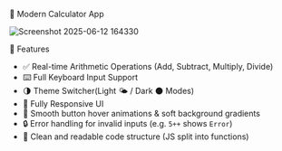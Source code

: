 🧮 Modern Calculator App

![Screenshot 2025-06-12 164330](https://github.com/user-attachments/assets/f2797686-6461-4891-b603-a6b4bcab7b98)


🚀 Features

- ✅ Real-time Arithmetic Operations (Add, Subtract, Multiply, Divide)
- ⌨️ Full Keyboard Input Support
- 🌗 Theme Switcher(Light 🌤️ / Dark 🌑 Modes)
- 📱 Fully Responsive UI
- 🎨 Smooth button hover animations & soft background gradients
- 🔒 Error handling for invalid inputs (e.g. `5++` shows `Error`)
- 🧠 Clean and readable code structure (JS split into functions)
